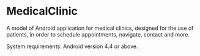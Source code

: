 # MedicalClinic
A model of Android application for medical clinics, designed for the use of patients, in order to schedule appointments, navigate, contact and more.

System requirements:
Android version 4.4 or above.
